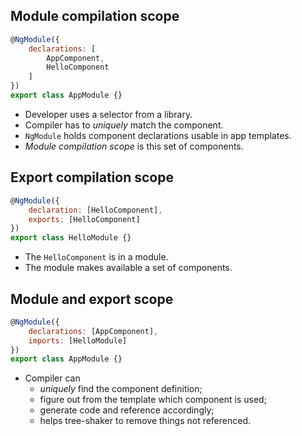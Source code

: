 ## Module compilation scope

```javascript
@NgModule({
    declarations: [
        AppComponent,
        HelloComponent
    ]
})
export class AppModule {}
```

- Developer uses a selector from a library.
- Compiler has to *uniquely* match the component.
- `NgModule` holds component declarations usable in app templates.
- *Module compilation scope* is this set of components.



## Export compilation scope

```javascript
@NgModule({
    declaration: [HelloComponent],
    exports: [HelloComponent]
})
export class HelloModule {}
```

- The `HelloComponent` is in a module.
- The module makes available a set of components.


## Module and export scope

```javascript
@NgModule({
    declarations: [AppComponent],
    imports: [HelloModule]
})
export class AppModule {}
```

- Compiler can
  - *uniquely* find the component definition;
  - figure out from the template which component is used;
  - generate code and reference accordingly;
  - helps tree-shaker to remove things not referenced.